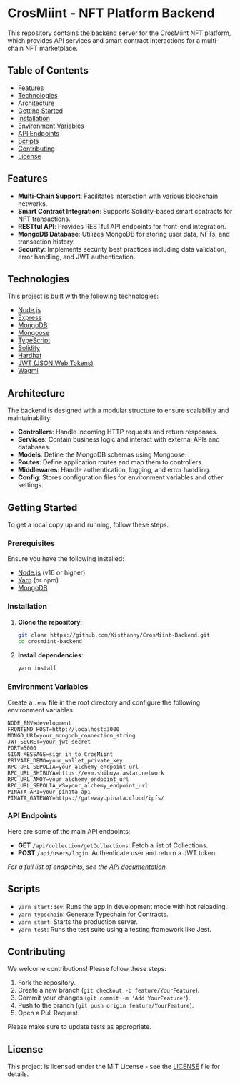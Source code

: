 # CrosMiint - NFT Platform Backend

This repository contains the backend server for the CrosMiint NFT platform, which provides API services and smart contract interactions for a multi-chain NFT marketplace.

## Table of Contents

- [Features](#features)
- [Technologies](#technologies)
- [Architecture](#architecture)
- [Getting Started](#getting-started)
- [Installation](#installation)
- [Environment Variables](#environment-variables)
- [API Endpoints](#api-endpoints)
- [Scripts](#scripts)
- [Contributing](#contributing)
- [License](#license)

## Features

- **Multi-Chain Support**: Facilitates interaction with various blockchain networks.
- **Smart Contract Integration**: Supports Solidity-based smart contracts for NFT transactions.
- **RESTful API**: Provides RESTful API endpoints for front-end integration.
- **MongoDB Database**: Utilizes MongoDB for storing user data, NFTs, and transaction history.
- **Security**: Implements security best practices including data validation, error handling, and JWT authentication.

## Technologies

This project is built with the following technologies:

- [Node.js](https://nodejs.org/)
- [Express](https://expressjs.com/)
- [MongoDB](https://www.mongodb.com/)
- [Mongoose](https://mongoosejs.com/)
- [TypeScript](https://www.typescriptlang.org/)
- [Solidity](https://soliditylang.org/)
- [Hardhat](https://hardhat.org/)
- [JWT (JSON Web Tokens)](https://jwt.io/)
- [Wagmi](https://wagmi.sh/)

## Architecture

The backend is designed with a modular structure to ensure scalability and maintainability:

- **Controllers**: Handle incoming HTTP requests and return responses.
- **Services**: Contain business logic and interact with external APIs and databases.
- **Models**: Define the MongoDB schemas using Mongoose.
- **Routes**: Define application routes and map them to controllers.
- **Middlewares**: Handle authentication, logging, and error handling.
- **Config**: Stores configuration files for environment variables and other settings.

## Getting Started

To get a local copy up and running, follow these steps.

### Prerequisites

Ensure you have the following installed:

- [Node.js](https://nodejs.org/) (v16 or higher)
- [Yarn](https://yarnpkg.com/) (or npm)
- [MongoDB](https://www.mongodb.com/)

### Installation

1. **Clone the repository**:

    ```bash
    git clone https://github.com/Kisthanny/CrosMiint-Backend.git
    cd crosmiint-backend
    ```

2. **Install dependencies**:

    ```bash
    yarn install
    ```

### Environment Variables

Create a `.env` file in the root directory and configure the following environment variables:

```env
NODE_ENV=development
FRONTEND_HOST=http://localhost:3000
MONGO_URI=your_mongodb_connection_string
JWT_SECRET=your_jwt_secret
PORT=5000
SIGN_MESSAGE=sign in to CrosMiint
PRIVATE_DEMO=your_wallet_private_key
RPC_URL_SEPOLIA=your_alchemy_endpoint_url
RPC_URL_SHIBUYA=https://evm.shibuya.astar.network
RPC_URL_AMOY=your_alchemy_endpoint_url
RPC_URL_SEPOLIA_WS=your_alchemy_endpoint_url
PINATA_API=your_pinata_api
PINATA_GATEWAY=https://gateway.pinata.cloud/ipfs/
```

### API Endpoints

Here are some of the main API endpoints:

- **GET** `/api/collection/getCollections`: Fetch a list of Collections.
- **POST** `/api/users/login`: Authenticate user and return a JWT token.

_For a full list of endpoints, see the [API documentation](docs/API.md)._

## Scripts

- `yarn start:dev`: Runs the app in development mode with hot reloading.
- `yarn typechain`: Generate Typechain for Contracts.
- `yarn start`: Starts the production server.
- `yarn test`: Runs the test suite using a testing framework like Jest.

## Contributing

We welcome contributions! Please follow these steps:

1. Fork the repository.
2. Create a new branch (`git checkout -b feature/YourFeature`).
3. Commit your changes (`git commit -m 'Add YourFeature'`).
4. Push to the branch (`git push origin feature/YourFeature`).
5. Open a Pull Request.

Please make sure to update tests as appropriate.

## License

This project is licensed under the MIT License - see the [LICENSE](LICENSE) file for details.